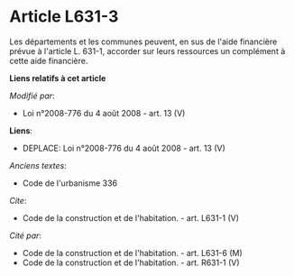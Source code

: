 # Article L631-3

Les départements et les communes peuvent, en sus de l'aide financière prévue à l'article L. 631-1, accorder sur leurs
ressources un complément à cette aide financière.

**Liens relatifs à cet article**

_Modifié par_:

  - Loi n°2008-776 du 4 août 2008 - art. 13 (V)

**Liens**:

  - DEPLACE: Loi n°2008-776 du 4 août 2008 - art. 13 (V)

_Anciens textes_:

  - Code de l'urbanisme 336

_Cite_:

  - Code de la construction et de l'habitation. - art. L631-1 (V)

_Cité par_:

  - Code de la construction et de l'habitation. - art. L631-6 (M)
  - Code de la construction et de l'habitation. - art. R631-1 (V)
